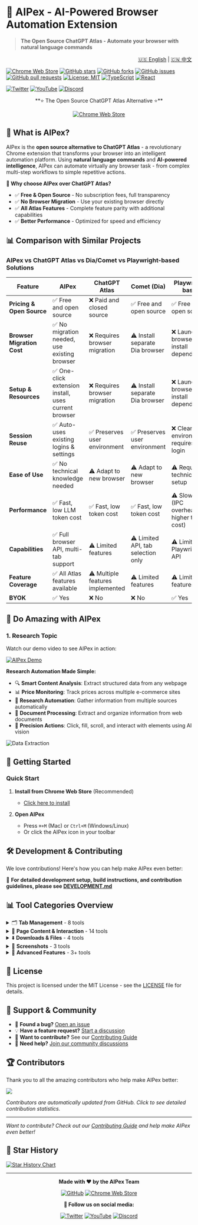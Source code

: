 # 🤖 AIPex - AI-Powered Browser Automation Extension

> **The Open Source ChatGPT Atlas - Automate your browser with natural language commands**

<div align="right">
  <a href="README.md">🇺🇸 English</a> | <a href="README.zh-CN.md">🇨🇳 中文</a>
</div>

[![Chrome Web Store](https://img.shields.io/badge/Chrome%20Web%20Store-Available-brightgreen)](https://chromewebstore.google.com/detail/aipex-%E2%80%94%E2%80%94-tab-history-mana/iglkpadagfelcpmiidndgjgafpdifnke?hl=zh-CN&utm_source=ext_sidebar)
[![GitHub stars](https://img.shields.io/github/stars/buttercannfly/AIPex?style=social)](https://github.com/buttercannfly/AIPex)
[![GitHub forks](https://img.shields.io/github/forks/buttercannfly/AIPex?style=social)](https://github.com/buttercannfly/AIPex)
[![GitHub issues](https://img.shields.io/badge/GitHub-Issues-red)](https://github.com/buttercannfly/AIPex/issues)
[![GitHub pull requests](https://img.shields.io/badge/GitHub-Pull%20Requests-blue)](https://github.com/buttercannfly/AIPex/pulls)
[![License: MIT](https://img.shields.io/badge/License-MIT-yellow.svg)](https://opensource.org/licenses/MIT)
[![TypeScript](https://img.shields.io/badge/TypeScript-007ACC?logo=typescript&logoColor=white)](https://www.typescriptlang.org/)
[![React](https://img.shields.io/badge/React-20232A?logo=react&logoColor=61DAFB)](https://reactjs.org/)

[![Twitter](https://img.shields.io/badge/Twitter-1DA1F2?logo=twitter&logoColor=white)](https://x.com/weikangzhang3)
[![YouTube](https://img.shields.io/badge/YouTube-FF0000?logo=youtube&logoColor=white)](https://www.youtube.com/@aipex-chrome-extension)
[![Discord](https://img.shields.io/badge/Discord-7289DA?logo=discord&logoColor=white)](https://discord.gg/k3aSZS7m)

<div align="center">
  **⭐ The Open Source ChatGPT Atlas Alternative ⭐**
  
  [![Chrome Web Store](https://img.shields.io/badge/Install%20on%20Chrome%20Web%20Store-blue?logo=google-chrome&logoColor=white)](https://chromewebstore.google.com/detail/aipex-%E2%80%94%E2%80%94-tab-history-mana/iglkpadagfelcpmiidndgjgafpdifnke?hl=zh-CN&utm_source=ext_sidebar)
</div>

## 🤖 What is AIPex?

AIPex is the **open source alternative to ChatGPT Atlas** - a revolutionary Chrome extension that transforms your browser into an intelligent automation platform. Using **natural language commands** and **AI-powered intelligence**, AIPex can automate virtually any browser task - from complex multi-step workflows to simple repetitive actions.

**🎯 Why choose AIPex over ChatGPT Atlas?**
- ✅ **Free & Open Source** - No subscription fees, full transparency
- ✅ **No Browser Migration** - Use your existing browser directly
- ✅ **All Atlas Features** - Complete feature parity with additional capabilities
- ✅ **Better Performance** - Optimized for speed and efficiency

## 📊 Comparison with Similar Projects

### AIPex vs ChatGPT Atlas vs Dia/Comet vs Playwright-based Solutions

| Feature | AIPex | ChatGPT Atlas | Comet (Dia) | Playwright-based |
|---------|-------|---------------|-------------|------------------|
| **Pricing & Open Source** | ✅ Free and open source | ❌ Paid and closed source | ✅ Free and open source | ✅ Free and open source |
| **Browser Migration Cost** | ✅ No migration needed, use existing browser | ❌ Requires browser migration | ⚠️ Install separate Dia browser | ❌ Launch browser + install dependencies |
| **Setup & Resources** | ✅ One-click extension install, uses current browser | ❌ Requires browser migration | ⚠️ Install separate Dia browser | ❌ Launch browser + install dependencies |
| **Session Reuse** | ✅ Auto-uses existing logins & settings | ✅ Preserves user environment | ✅ Preserves user environment | ❌ Clean environment, requires re-login |
| **Ease of Use** | ✅ No technical knowledge needed | ⚠️ Adapt to new browser | ⚠️ Adapt to new browser | ⚠️ Requires technical setup |
| **Performance** | ✅ Fast, low LLM token cost | ✅ Fast, low token cost | ✅ Fast, low token cost | ⚠️ Slower (IPC overhead, higher token cost) |
| **Capabilities** | ✅ Full browser API, multi-tab support | ⚠️ Limited features | ⚠️ Limited API, tab selection only | ⚠️ Limited to Playwright API |
| **Feature Coverage** | ✅ All Atlas features available | ⚠️ Multiple features implemented | ⚠️ Limited features | ⚠️ Limited features |
| **BYOK** | ✅ Yes | ❌ No | ❌ No | ✅ Yes |

## 🚀 Do Amazing with AIPex

### 1. Research Topic

Watch our demo video to see AIPex in action:

[![AIPex Demo](https://img.youtube.com/vi/0XhI2RPF0RY/maxresdefault.jpg)](https://youtu.be/0XhI2RPF0RY)

**Research Automation Made Simple:**
- 🔍 **Smart Content Analysis**: Extract structured data from any webpage
- 📊 **Price Monitoring**: Track prices across multiple e-commerce sites  
- 🤖 **Research Automation**: Gather information from multiple sources automatically
- 📝 **Document Processing**: Extract and organize information from web documents
- 🎯 **Precision Actions**: Click, fill, scroll, and interact with elements using AI vision

![Data Extraction](gif/research.gif)

## 🚀 Getting Started

### Quick Start
1. **Install from Chrome Web Store** (Recommended)
   - [Click here to install](https://chromewebstore.google.com/detail/aipex-%E2%80%94%E2%80%94-tab-history-mana/iglkpadagfelcpmiidndgjgafpdifnke?hl=zh-CN&utm_source=ext_sidebar)

2. **Open AIPex**
   - Press `⌘+M` (Mac) or `Ctrl+M` (Windows/Linux)
   - Or click the AIPex icon in your toolbar

## 🛠️ Development & Contributing

We love contributions! Here's how you can help make AIPex even better:

📖 **For detailed development setup, build instructions, and contribution guidelines, please see [DEVELOPMENT.md](DEVELOPMENT.md)**


## 📊 Tool Categories Overview

<details>
<summary>🗂️ <strong>Tab Management</strong> - 8 tools</summary>

Complete tab control and navigation:
- `get_all_tabs` - Get all open tabs across all windows
- `get_current_tab` - Get information about the currently active tab  
- `switch_to_tab` - Switch to a specific tab by ID
- `create_new_tab` - Create a new tab with the specified URL
- `get_tab_info` - Get detailed information about a specific tab
- `duplicate_tab` - Duplicate an existing tab
- `close_tab` - Close a specific tab
- `get_current_tab_content` - Get the visible text content of the current tab

</details>

<details>
<summary>📄 <strong>Page Content & Interaction</strong> - 14 tools</summary>

Content extraction, analysis, and page interaction:
- `get_page_metadata` - Get page metadata including title, description, keywords
- `extract_page_text` - Extract text content with word count and reading time
- `get_page_links` - Get all links from the current page
- `search_page_text` - Search for text on the current page
- `get_interactive_elements` - Get all interactive elements (links, buttons, inputs) with optimized performance
- `click_element` - Click an element using CSS selector
- `summarize_page` - Summarize page content with key points
- `fill_input` - Fill an input field with text
- `clear_input` - Clear the content of an input field
- `get_input_value` - Get the current value of an input field
- `submit_form` - Submit a form using CSS selector
- `get_form_elements` - Get all form elements and input fields
- `scroll_to_element` - Scroll to a DOM element and center it
- `highlight_element` - Permanently highlight DOM elements
- `highlight_text_inline` - Highlight specific words or phrases within text

</details>

<details>
<summary>⬇️ <strong>Downloads & Files</strong> - 4 tools</summary>

Download control and file management:
- `download_text_as_markdown` - Download text content as markdown file
- `download_image` - Download an image from base64 data
- `download_chat_images` - Download multiple images from chat messages
- `download_current_chat_images` - Download all images from current AI chat

</details>

<details>
<summary>📸 <strong>Screenshots</strong> - 3 tools</summary>

Visual capture and screenshot management:
- `capture_screenshot` - Capture screenshot of current visible tab
- `capture_tab_screenshot` - Capture screenshot of a specific tab by ID
- `capture_screenshot_to_clipboard` - Capture screenshot and save to clipboard

</details>

<details>
<summary>🔧 <strong>Advanced Features</strong> - 3+ tools</summary>

Advanced browser automation and utilities:
- Additional specialized tools for enhanced browser control
- AI-powered content analysis and processing
- Custom automation workflows

</details>

## 📄 License

This project is licensed under the MIT License - see the [LICENSE](LICENSE) file for details.

## 🙏 Support & Community

- 🐛 **Found a bug?** [Open an issue](https://github.com/buttercannfly/AIPex/issues)
- 💡 **Have a feature request?** [Start a discussion](https://github.com/buttercannfly/AIPex/discussions)
- 🤝 **Want to contribute?** See our [Contributing Guide](DEVELOPMENT.md#how-to-contribute)
- 💬 **Need help?** [Join our community discussions](https://github.com/buttercannfly/AIPex/discussions)

## 🏆 Contributors

Thank you to all the amazing contributors who help make AIPex better:

<a href="https://github.com/buttercannfly/AIPex/graphs/contributors">
  <img src="https://contrib.rocks/image?repo=buttercannfly/AIPex" />
</a>

*Contributors are automatically updated from GitHub. Click to see detailed contribution statistics.*

---

*Want to contribute? Check out our [Contributing Guide](DEVELOPMENT.md#how-to-contribute) and help make AIPex even better!*

## 🌟 Star History

[![Star History Chart](https://api.star-history.com/svg?repos=buttercannfly/AIPex&type=Date)](https://star-history.com/#buttercannfly/AIPex&Date)

---

<div align="center">
  <strong>Made with ❤️ by the AIPex Team</strong>
  
  [![GitHub](https://img.shields.io/badge/GitHub-100000?logo=github&logoColor=white)](https://github.com/buttercannfly/AIPex)
  [![Chrome Web Store](https://img.shields.io/badge/Chrome%20Web%20Store-4285F4?logo=google-chrome&logoColor=white)](https://chromewebstore.google.com/detail/aipex-%E2%80%94%E2%80%94-tab-history-mana/iglkpadagfelcpmiidndgjgafpdifnke?hl=zh-CN&utm_source=ext_sidebar)
  
  **📱 Follow us on social media:**
  
  [![Twitter](https://img.shields.io/badge/Twitter-1DA1F2?logo=twitter&logoColor=white)](https://x.com/weikangzhang3)
  [![YouTube](https://img.shields.io/badge/YouTube-FF0000?logo=youtube&logoColor=white)](https://www.youtube.com/@aipex-chrome-extension)
  [![Discord](https://img.shields.io/badge/Discord-7289DA?logo=discord&logoColor=white)](https://discord.gg/k3aSZS7m)
</div>